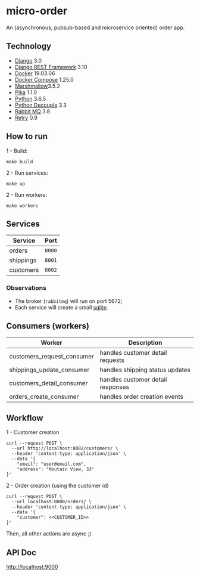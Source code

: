 # micro-order
An  (asynchronous, pubsub-based and microservice oriented) order app.

## Technology
 - [Django](https://www.djangoproject.com/) 3.0
 - [Django REST Framework](https://www.django-rest-framework.org/) 3.10
 - [Docker](https://www.docker.com/) 19.03.06
 - [Docker Compose](https://docs.docker.com/compose/) 1.25.0
 - [Marshmallow](https://marshmallow.readthedocs.io/en/stable/)3.5.2
 - [Pika](https://pika.readthedocs.io/en/stable/) 1.1.0
 - [Python](https://www.python.org/) 3.6.5
 - [Python Decouple](https://github.com/henriquebastos/) 3.3
 - [Rabbit MQ](https://www.rabbitmq.com/) 3.8
 - [Retry](https://pypi.org/project/retry/) 0.9

## How to run

1 - Build:
```
make build
```

2 - Run services:
```
make up
```
2 - Run workers:
```
make workers
```


## Services

|  Service |  Port |
|---|---|
| orders  | `8000`  |
| shippings  |  `8001` |
|  customers |  `8002` |

### Observations
- The broker (`rabbitmq`) will run on port 5672;
 - Each service will create a small [sqlite](https://www.sqlite.org/).

## Consumers (workers)
|  Worker | Description  |
|---|---|
|  customers_request_consumer | handles customer detail requests  |
|  shippings_update_consumer | handles shipping status updates  |
|  customers_detail_consumer | handles customer detail responses  |
|   orders_create_consumer |  handles order creation events |


## Workflow

1 - Customer creation
```
curl --request POST \
  --url http://localhost:8002/customers/ \
  --header 'content-type: application/json' \
  --data '{
	"email": "user@email.com",
	"address": "Moutain View, 33"
}'
```

2 - Order creation (using the customer id)
```
curl --request POST \
  --url localhost:8000/orders/ \
  --header 'content-type: application/json' \
  --data '{
	"customer": <<CUSTOMER_ID>>
}'
```

Then, all other actions are async ;)

## API Doc
[http://localhost:9000](http://localhost:9000)